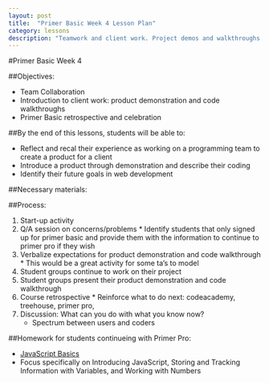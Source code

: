 ```yaml
---
layout: post
title:  "Primer Basic Week 4 Lesson Plan"
category: lessons
description: "Teamwork and client work. Project demos and walkthroughs. Retrospective & next steps."
---
```

#Primer Basic Week 4

##Objectives:
*	Team Collaboration
*	Introduction to client work: product demonstration and code walkthroughs
*	Primer Basic retrospective and celebration


##By the end of this lessons, students will be able to:
*	Reflect and recal their experience as working on a programming team  to create a product for a client
*	Introduce a product through demonstration and describe their coding
*	Identify their future goals in web development

##Necessary materials:

##Process:
1. Start-up activity
2.	Q/A session on concerns/problems
		*	Identify students that only signed up for primer basic and provide them with the information to continue to primer pro if they wish
3.	Verbalize expectations for product demonstration and code walkthrough
		*	This would be a great activity for some ta’s to model
4.	Student groups continue to work on their project
5.	Student groups present their product demonstration and code walkthrough
6.	Course retrospective
		*	Reinforce what to do next: codeacademy, treehouse, primer pro,
7. 	Discussion: What can you do with what you know now?
	*	Spectrum between users and coders

##Homework for students continueing with Primer Pro:
* [JavaScript Basics](http://teamtreehouse.com/library/javascript-basics)
* Focus specifically on Introducing JavaScript, Storing and Tracking Information with Variables, and Working with Numbers
